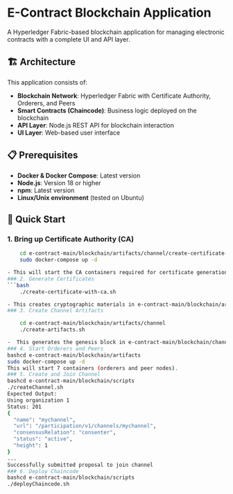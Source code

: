 # E-Contract Blockchain Application

A Hyperledger Fabric-based blockchain application for managing electronic contracts with a complete UI and API layer.

## 🏗️ Architecture

This application consists of:
- **Blockchain Network**: Hyperledger Fabric with Certificate Authority, Orderers, and Peers
- **Smart Contracts (Chaincode)**: Business logic deployed on the blockchain
- **API Layer**: Node.js REST API for blockchain interaction
- **UI Layer**: Web-based user interface

## 📋 Prerequisites

- **Docker & Docker Compose**: Latest version
- **Node.js**: Version 18 or higher
- **npm**: Latest version
- **Linux/Unix environment** (tested on Ubuntu)

## 🚀 Quick Start

### 1. Bring up Certificate Authority (CA)
```bash
    cd e-contract-main/blockchain/artifacts/channel/create-certificate-with-ca
    sudo docker-compose up -d

- This will start the CA containers required for certificate generation.
### 2. Generate Certificates
```bash
    ./create-certificate-with-ca.sh

- This creates cryptographic materials in e-contract-main/blockchain/artifacts/channel/crypto-config
### 3. Create Channel Artifacts

    cd e-contract-main/blockchain/artifacts/channel
    ./create-artifacts.sh

-  This generates the genesis block in e-contract-main/blockchain/channel-artifacts
### 4. Start Orderers and Peers
bashcd e-contract-main/blockchain/artifacts
sudo docker-compose up -d
This will start 7 containers (orderers and peer nodes).
### 5. Create and Join Channel
bashcd e-contract-main/blockchain/scripts
./createChannel.sh
Expected Output:
Using organization 1
Status: 201
{
  "name": "mychannel",
  "url": "/participation/v1/channels/mychannel",
  "consensusRelation": "consenter",
  "status": "active",
  "height": 1
}
...
Successfully submitted proposal to join channel
### 6. Deploy Chaincode
bashcd e-contract-main/blockchain/scripts
./deployChaincode.sh